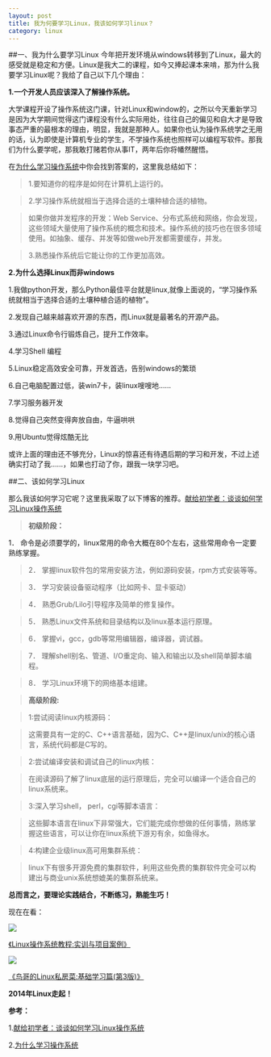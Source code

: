 ```yaml
---
layout: post
title: 我为何要学习Linux，我该如何学习linux？
category: linux
---
```

##一、我为什么要学习Linux
今年把开发环境从windows转移到了Linux，最大的感受就是稳定和方便。Linux是我大二的课程，如今又捧起课本来啃，那为什么我要学习Linux呢？我给了自己以下几个理由：

**1.一个开发人员应该深入了解操作系统。**

大学课程开设了操作系统这门课，针对Linux和window的，之所以今天重新学习是因为大学期间觉得这门课程没有什么实际用处，往往自己的偏见和自大才是导致事态严重的最根本的理由，明显，我就是那种人。如果你也认为操作系统学之无用的话，认为即使是计算机专业的学生，不学操作系统也照样可以编程写软件。那我们为什么要学呢，那我敢打赌若你从事IT，两年后你将幡然醒悟。

在[为什么学习操作系统](http://book.51cto.com/art/201001/177385.htm)中你会找到答案的，这里我总结如下：

>1.要知道你的程序是如何在计算机上运行的。

>2.学习操作系统就相当于选择合适的土壤种植合适的植物。

>如果你做并发程序的开发：Web Service、分布式系统和网络，你会发现，这些领域大量使用了操作系统的概念和技术。操作系统的技巧也在很多领域使用。如抽象、缓存、并发等如做web开发都需要缓存，并发。

>3.熟悉操作系统后它能让你的工作更加高效。


**2.为什么选择Linux而非windows**

1.我做python开发，那么Python最佳平台就是linux,就像上面说的，“学习操作系统就相当于选择合适的土壤种植合适的植物”。

2.发现自己越来越喜欢开源的东西，而Linux就是最著名的开源产品。

3.通过Linux命令行锻炼自己，提升工作效率。

4.学习Shell 编程

5.Linux稳定高效安全可靠，开发首选，告别windows的繁琐

6.自己电脑配置过低，装win7卡，装linux嗖嗖地……

7.学习服务器开发

8.觉得自己突然变得奔放自由，牛逼哄哄

9.用Ubuntu觉得炫酷无比

或许上面的理由还不够充分，Linux的惊喜还有待遇后期的学习和开发，不过上述确实打动了我……，如果也打动了你，跟我一块学习吧。

##二、该如何学习Linux

那么我该如何学习它呢？这里我采取了以下博客的推荐。[献给初学者：谈谈如何学习Linux操作系统](http://ixdba.blog.51cto.com/2895551/569329)

>**初级阶段：**
>
1． 命令是必须要学的，linux常用的命令大概在80个左右，这些常用命令一定要熟练掌握。

>2． 掌握linux软件包的常用安装方法，例如源码安装，rpm方式安装等等。

>3． 学习安装设备驱动程序（比如网卡、显卡驱动） 

>4． 熟悉Grub/Lilo引导程序及简单的修复操作。 

>5． 熟悉Linux文件系统和目录结构以及linux基本运行原理。 

>6． 掌握vi，gcc，gdb等常用编辑器，编译器，调试器。 

>7． 理解shell别名、管道、I/O重定向、输入和输出以及shell简单脚本编程。 

>8． 学习Linux环境下的网络基本组建。

>**高级阶段:**

>1:尝试阅读linux内核源码：

>这需要具有一定的C、C++语言基础，因为C、C++是linux/unix的核心语言，系统代码都是C写的。

>2:尝试编译安装和调试自己的linux内核：

>在阅读源码了解了linux底层的运行原理后，完全可以编译一个适合自己的linux系统来。

>3:深入学习shell， perl，cgi等脚本语言：

>这些脚本语言在linux下非常强大，它们能完成你想做的任何事情，熟练掌握这些语言，可以让你在linux系统下游刃有余，如鱼得水。

>4:构建企业级linux高可用集群系统：

>linux下有很多开源免费的集群软件，利用这些免费的集群软件完全可以构建出与商业unix系统想媲美的集群系统来。

**总而言之，要理论实践结合，不断练习，熟能生巧！**

现在在看：

![](http://ec4.images-amazon.com/images/I/41RvueP-0vL._SL500_AA300_.jpg)

[《Linux操作系统教程:实训与项目案例》](http://www.amazon.cn/Linux%E6%93%8D%E4%BD%9C%E7%B3%BB%E7%BB%9F%E6%95%99%E7%A8%8B-%E5%AE%9E%E8%AE%AD%E4%B8%8E%E9%A1%B9%E7%9B%AE%E6%A1%88%E4%BE%8B/dp/B004SR9CUK/ref=sr_1_41?ie=UTF8&qid=1393426995&sr=8-41&keywords=%E3%80%8ALinux+%E6%93%8D%E4%BD%9C%E7%B3%BB%E7%BB%9F%E6%95%99%E7%A8%8B%E3%80%8B&tag=adtimezh2-23)

![](http://ec4.images-amazon.com/images/I/51kbATuMTLL._BO2,204,203,200_PIsitb-sticker-arrow-click,TopRight,35,-76_AA300_SH20_OU28_.jpg)

[《鸟哥的Linux私房菜:基础学习篇(第3版)》](http://www.amazon.cn/%E9%B8%9F%E5%93%A5%E7%9A%84Linux%E7%A7%81%E6%88%BF%E8%8F%9C-%E5%9F%BA%E7%A1%80%E5%AD%A6%E4%B9%A0%E7%AF%87-%E9%B8%9F%E5%93%A5/dp/B003TJNO98/ref=sr_1_1?ie=UTF8&qid=1393427047&sr=8-1&keywords=%E9%B8%9F%E5%93%A5%E7%9A%84linux%E7%A7%81%E6%88%BF%E8%8F%9C)

**2014年Linux走起！**

**参考：**

1.[献给初学者：谈谈如何学习Linux操作系统](http://ixdba.blog.51cto.com/2895551/569329)

2.[为什么学习操作系统](http://book.51cto.com/art/201001/177385.htm)


